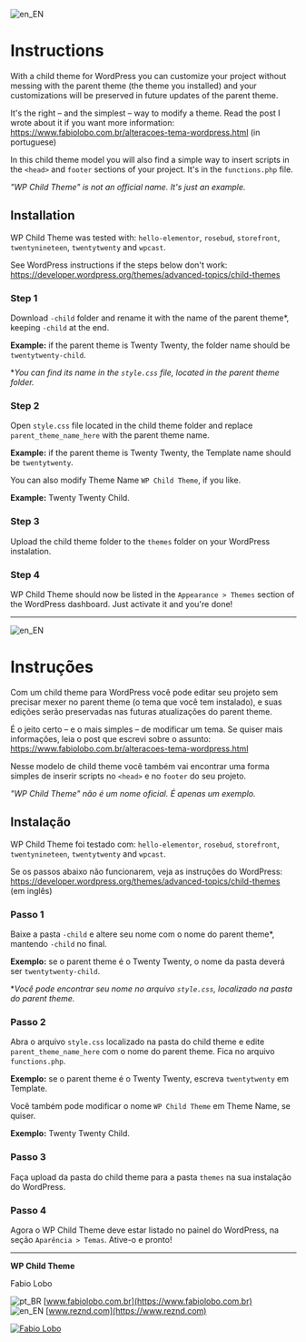 ![en_EN](https://www.fabiolobo.com.br/img/icons/en.svg)

# Instructions

With a child theme for WordPress you can customize your project without messing with the parent theme (the theme you installed) and your customizations will be preserved in future updates of the parent theme.

It's the right – and the simplest – way to modify a theme. Read the post I wrote about it if you want more information: https://www.fabiolobo.com.br/alteracoes-tema-wordpress.html (in portuguese)

In this child theme model you will also find a simple way to insert scripts in the `<head>` and `footer` sections of your project. It's in the `functions.php` file.

*"WP Child Theme" is not an official name. It's just an example.*

## Installation

WP Child Theme was tested with: `hello-elementor`, `rosebud`, `storefront`, `twentynineteen`, `twentytwenty` and `wpcast`.

See WordPress instructions if the steps below don't work: https://developer.wordpress.org/themes/advanced-topics/child-themes

### Step 1

Download `-child` folder and rename it with the name of the parent theme*, keeping `-child` at the end.

**Example:** if the parent theme is Twenty Twenty, the folder name should be `twentytwenty-child`.

**You can find its name in the `style.css` file, located in the parent theme folder.*

### Step 2

Open `style.css` file located in the child theme folder and replace `parent_theme_name_here` with the parent theme name.

**Example:** if the parent theme is Twenty Twenty, the Template name should be `twentytwenty`.

You can also modify Theme Name `WP Child Theme`, if you like.

**Example:** Twenty Twenty Child.

### Step 3

Upload the child theme folder to the `themes` folder on your WordPress instalation.

### Step 4

WP Child Theme should now be listed in the `Appearance > Themes` section of the WordPress dashboard. Just activate it and you're done!

---

![en_EN](https://www.fabiolobo.com.br/img/icons/br.svg)

# Instruções

Com um child theme para WordPress você pode editar seu projeto sem precisar mexer no parent theme (o tema que você tem instalado), e suas edições serão preservadas nas futuras atualizações do parent theme.

É o jeito certo – e o mais simples – de modificar um tema. Se quiser mais informações, leia o post que escrevi sobre o assunto: https://www.fabiolobo.com.br/alteracoes-tema-wordpress.html

Nesse modelo de child theme você também vai encontrar uma forma simples de inserir scripts no `<head>` e no `footer` do seu projeto.

*"WP Child Theme" não é um nome oficial. É apenas um exemplo.*

## Instalação

WP Child Theme foi testado com: `hello-elementor`, `rosebud`, `storefront`, `twentynineteen`, `twentytwenty` and `wpcast`.

Se os passos abaixo não funcionarem, veja as instruções do WordPress: https://developer.wordpress.org/themes/advanced-topics/child-themes (em inglês)

### Passo 1

Baixe a pasta `-child` e altere seu nome com o nome do parent theme*, mantendo `-child` no final.

**Exemplo:** se o parent theme é o Twenty Twenty, o nome da pasta deverá ser `twentytwenty-child`.

**Você pode encontrar seu nome no arquivo `style.css`, localizado na pasta do parent theme.*

### Passo 2

Abra o arquivo `style.css` localizado na pasta do child theme e edite `parent_theme_name_here` com o nome do parent theme. Fica no arquivo `functions.php`.

**Exemplo:** se o parent theme é o Twenty Twenty, escreva `twentytwenty` em Template.

Você também pode modificar o nome `WP Child Theme` em Theme Name, se quiser.

**Exemplo:** Twenty Twenty Child.

### Passo 3

Faça upload da pasta do child theme para a pasta `themes` na sua instalação do WordPress.

### Passo 4

Agora o WP Child Theme deve estar listado no painel do WordPress, na seção `Aparência > Temas`. Ative-o e pronto!

---

**WP Child Theme**

Fabio Lobo

![pt_BR](https://www.fabiolobo.com.br/img/icons/br.svg) [www.fabiolobo.com.br](https://www.fabiolobo.com.br)  
![en_EN](https://www.fabiolobo.com.br/img/icons/en.svg)  [www.reznd.com](https://www.reznd.com)  

[![Fabio Lobo](https://www.fabiolobo.com.br/img/icons/logo.svg)](https://www.fabiolobo.com.br)